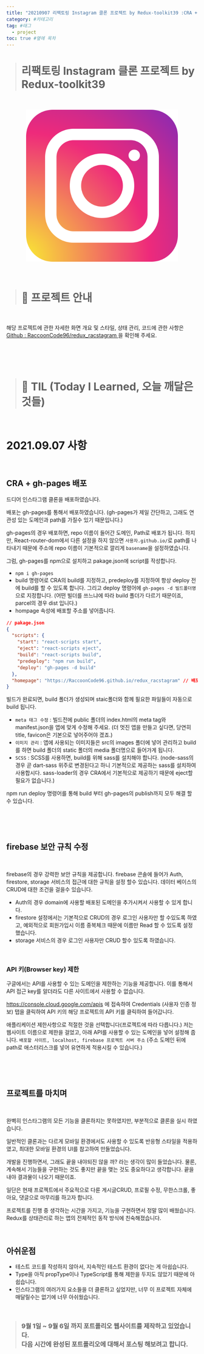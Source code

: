 ```yaml
---
title: "20210907 리팩토링 Instagram 클론 프로젝트 by Redux-toolkit39 :CRA + gh-pages를 통한 프로젝트 배포, Firebase 보안 설정, 프로젝트를 마무리 하며" #제목
category: #카테고리
tag: #태그
  - project
toc: true #옆에 목차
---
```


> # 리팩토링 Instagram 클론 프로젝트 by Redux-toolkit39

<br/>

<p align="center">
<img src="../assets/img/instagram_logo.png" width="400px" height="400px">
</p>

<br/>

> # 📄 프로젝트 안내

<br/>

해당 프로젝트에 관한 자세한 화면 개요 및 스타일, 상태 관리, 코드에 관한 사항은 [Github : RaccoonCode96/redux_racstagram ](https://github.com/RaccoonCode96/redux_racstagram)을 확인해 주세요.

<br/>
<br/>
<br/>

> # 📅 TIL (Today I Learned, 오늘 깨달은 것들)

<br/>

# 2021.09.07 사항

<br/>

## CRA + gh-pages 배포

드디어 인스타그램 클론을 배포하였습니다.

배포는 gh-pages를 통해서 배포하였습니다. (gh-pages가 제일 간단하고, 그래도 연관성 있는 도메인과 path를 가질수 있기 때문입니다.)

gh-pages의 경우 배포하면, repo 이름이 들어간 도메인, Path로 배포가 됩니다. 하지만, React-router-dom에서 다른 설정을 하지 않으면 `사용자.github.io/`로 path를 나타내기 때문에 주소에 repo 이름이 기본적으로 깔리게 `basename`을 설정하였습니다.

그럼, gh-pages를 npm으로 설치하고 pakage.json에 script를 작성합니다.

- `npm i gh-pages`
- build 명령어로 CRA의 build를 지정하고, predeploy를 지정하여 항상 deploy 전에 build를 할 수 있도록 합니다. 그리고 deploy 명령어에 `gh-pages -d 빌드폴더명` 으로 지정합니다. (어떤 빌더를 쓰느냐에 따라 build 폴더가 다르기 때문이죠, parcel의 경우 dist 입니다.)
- hompage 속성에 배포할 주소를 넣어줍니다.

```json
// pakage.json
{
  "scripts": {
    "start": "react-scripts start",
    "eject": "react-scripts eject",
    "build": "react-scripts build",
    "predeploy": "npm run build",
    "deploy": "gh-pages -d build"
  },
  "homepage": "https://RaccoonCode96.github.io/redux_racstagram" // 배포 주소
}
```

빌드가 완료되면, build 폴더가 생성되며 staic폴더와 함께 필요한 파일들이 자동으로 build 됩니다.

- `meta 태그 수정` : 빌드전에 public 폴더의 index.html의 meta tag와 manifest.json을 앱에 맞게 수정해 주세요. (더 멋진 앱을 만들고 싶다면, 당연히 title, favicon은 기본으로 넣어주어야 겠죠.)
- `이미지 관리` : 앱에 사용되는 이미지들은 src의 images 폴더에 넣어 관리하고 build를 하면 build 폴더의 static 폴더의 media 폴더명으로 들어가게 됩니다.
- `SCSS` : SCSS를 사용하면, build를 위해 sass를 설치해야 합니다. (node-sass의 경우 곧 dart-sass 위주로 변경된다고 하니 기본적으로 제공하는 sass를 설치하여 사용합시다. sass-loader의 경우 CRA에서 기본적으로 제공하기 때문에 eject할 필요가 없습니다.)

npm run deploy 명령어를 통해 build 부터 gh-pages의 publish까지 모두 해결 할 수 있습니다.

<br/>
<br/>
<br/>

## firebase 보안 규칙 수정

<br/>

firebase의 경우 강력한 보안 규칙을 제공합니다. firebase 콘솔에 들어가 Auth, firestore, storage 서비스의 접근에 대한 규칙을 설정 할수 있습니다. 데이터 베이스의 CRUD에 대한 조건을 걸을수 있습니다.

- Auth의 경우 domain에 사용할 배포된 도메인을 추가시켜서 사용할 수 있게 합니다.
- firestore 설정에서는 기본적으로 CRUD의 경우 로그인 사용자만 할 수있도록 하였고, 예외적으로 회원가입시 이름 중복체크 때문에 이름만 Read 할 수 있도록 설정 했습니다.
- storage 서비스의 경우 로그인 사용자만 CRUD 할수 있도록 하였습니다.

<br/>

### API 키(Browser key) 제한

구글에서는 API를 사용할 수 있는 도메인을 제한하는 기능을 제공합니다. 이를 통해서 API 접근 key를 알더라도 다른 사이트에서 사용할 수 없습니다.

https://console.cloud.google.com/apis 에 접속하여 Credentials (사용자 인증 정보) 탭을 클릭하여 API 키의 해당 프로젝트의 API 키를 클릭하여 들어갑니다.

애플리케이션 제한사항으로 적절한 것을 선택합니다(프로젝트에 따라 다릅니다.) 저는 웹사이트 이름으로 제한을 걸었고, 아래 API를 사용할 수 있는 도메인을 넣어 설정해 줍니다. `배포할 사이트, localhost, firebase 프로젝트 서버 주소` (주소 도메인 뒤에 path로 애스터리스크를 넣어 유연하게 적용시킬 수 있습니다.)

<br/>
<br/>
<br/>

## 프로젝트를 마치며

<br/>

완벽히 인스타그램의 모든 기능을 클론하지는 못하였지만, 부분적으로 클론을 실시 하였습니다.

일반적인 클론과는 다르게 모바일 환경에서도 사용할 수 있도록 반응형 스타일을 적용하였고, 최대한 모바일 환경의 UI를 참고하여 만들었습니다.

개발을 진행하면서, 그래도 끝을 내야되진 않을 까? 라는 생각이 많이 들었습니다. 물론, 계속해서 기능들을 구현하는 것도 좋지만 끝을 맺는 것도 중요하다고 생각합니다. 끝을 내야 결과물이 나오기 때문이죠.

일단은 현재 프로젝트에서 주요적으로 다룬 게시글CRUD, 프로필 수정, 무한스크롤, 좋아요, 댓글으로 마무리를 하고자 합니다.

프로젝트를 진행 중 생각하는 시간을 가지고, 기능을 구현하면서 정말 많이 배웠습니다. Redux를 상태관리로 하는 앱의 전체적인 동작 방식에 친숙해졌습니다.

<br/>

## 아쉬운점

- 테스트 코드를 작성하지 않아서, 지속적인 테스트 환경이 없다는 게 아쉽습니다.
- Type을 아직 propType이나 TypeScript를 통해 제한을 두지도 않았기 때문에 아쉽습니다.
- 인스타그램의 여러가지 요소들을 더 클론하고 싶었지만, 너무 이 프로젝트 자체에 매달릴수는 없기에 너무 아쉬웠습니다.

<br/>

> ### 9월 1일 ~ 9월 6일 까지 포트폴리오 웹사이트를 제작하고 있었습니다. <br/> 다음 시간에 완성된 포트폴리오에 대해서 포스팅 해보려고 합니다.
